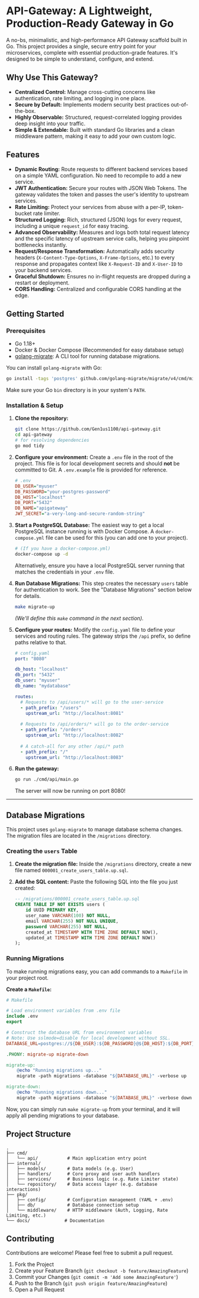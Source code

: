 # API-Gateway: A Lightweight, Production-Ready Gateway in Go

A no-bs, minimalistic, and high-performance API Gateway scaffold built in Go. This project provides a single, secure entry point for your microservices, complete with essential production-grade features. It's designed to be simple to understand, configure, and extend.

## Why Use This Gateway?

*   **Centralized Control:** Manage cross-cutting concerns like authentication, rate limiting, and logging in one place.
*   **Secure by Default:** Implements modern security best practices out-of-the-box.
*   **Highly Observable:** Structured, request-correlated logging provides deep insight into your traffic.
*   **Simple & Extendable:** Built with standard Go libraries and a clean middleware pattern, making it easy to add your own custom logic.

## Features

-   **Dynamic Routing:** Route requests to different backend services based on a simple YAML configuration. No need to recompile to add a new service.
-   **JWT Authentication:** Secure your routes with JSON Web Tokens. The gateway validates the token and passes the user's identity to upstream services.
-   **Rate Limiting:** Protect your services from abuse with a per-IP, token-bucket rate limiter.
-   **Structured Logging:** Rich, structured (JSON) logs for every request, including a unique `request_id` for easy tracing.
-   **Advanced Observability:** Measures and logs both total request latency and the specific latency of upstream service calls, helping you pinpoint bottlenecks instantly.
-   **Request/Response Transformation:** Automatically adds security headers (`X-Content-Type-Options`, `X-Frame-Options`, etc.) to every response and propagates context like `X-Request-ID` and `X-User-ID` to your backend services.
-   **Graceful Shutdown:** Ensures no in-flight requests are dropped during a restart or deployment.
-   **CORS Handling:** Centralized and configurable CORS handling at the edge.


## Getting Started

### Prerequisites

-   Go 1.18+
-   Docker & Docker Compose (Recommended for easy database setup)
-   [golang-migrate](https://github.com/golang-migrate/migrate/tree/master/cmd/migrate): A CLI tool for running database migrations.

You can install `golang-migrate` with Go:
```bash
go install -tags 'postgres' github.com/golang-migrate/migrate/v4/cmd/migrate@latest
```
Make sure your Go `bin` directory is in your system's `PATH`.

### Installation & Setup

1.  **Clone the repository:**
    ```bash
    git clone https://github.com/Gen1us1100/api-gateway.git
    cd api-gateway
    # for resolving dependencies
    go mod tidy
    ```

2.  **Configure your environment:**
    Create a `.env` file in the root of the project. This file is for local development secrets and should **not** be committed to Git. A `.env.example` file is provided for reference.
    ```ini
    # .env
    DB_USER="myuser"
    DB_PASSWORD="your-postgres-password"
    DB_HOST="localhost"
    DB_PORT="5432"
    DB_NAME="apigateway"
    JWT_SECRET="a-very-long-and-secure-random-string"
    ```

3.  **Start a PostgreSQL Database:**
    The easiest way to get a local PostgreSQL instance running is with Docker Compose. A `docker-compose.yml` file can be used for this (you can add one to your project).
    ```bash
    # (If you have a docker-compose.yml)
    docker-compose up -d
    ```
    Alternatively, ensure you have a local PostgreSQL server running that matches the credentials in your `.env` file.

4.  **Run Database Migrations:**
    This step creates the necessary `users` table for authentication to work. See the "Database Migrations" section below for details.
    ```bash
    make migrate-up
    ```
    *(We'll define this `make` command in the next section).*

5.  **Configure your routes:**
    Modify the `config.yaml` file to define your services and routing rules. The gateway strips the `/api` prefix, so define paths relative to that.

    ```yaml
    # config.yaml
    port: "8080"
    
    db_host: "localhost"
    db_port: "5432"
    db_user: "myuser"
    db_name: "mydatabase"

    routes:
      # Requests to /api/users/* will go to the user-service
      - path_prefix: "/users"
        upstream_url: "http://localhost:8081"
        
      # Requests to /api/orders/* will go to the order-service
      - path_prefix: "/orders"
        upstream_url: "http://localhost:8082"
        
      # A catch-all for any other /api/* path
      - path_prefix: "/"
        upstream_url: "http://localhost:8083"

6.  **Run the gateway:**
    ```bash
    go run ./cmd/api/main.go
    ```
    The server will now be running on port 8080!

---

## Database Migrations

This project uses `golang-migrate` to manage database schema changes. The migration files are located in the `/migrations` directory.

### Creating the `users` Table

1.  **Create the migration file:**
    Inside the `/migrations` directory, create a new file named `000001_create_users_table.up.sql`.

2.  **Add the SQL content:**
    Paste the following SQL into the file you just created:
    ```sql
    -- /migrations/000001_create_users_table.up.sql
    CREATE TABLE IF NOT EXISTS users (
        id UUID PRIMARY KEY,
        user_name VARCHAR(100) NOT NULL,
        email VARCHAR(255) NOT NULL UNIQUE,
        password VARCHAR(255) NOT NULL,
        created_at TIMESTAMP WITH TIME ZONE DEFAULT NOW(),
        updated_at TIMESTAMP WITH TIME ZONE DEFAULT NOW()
    );
    ```

### Running Migrations

To make running migrations easy, you can add commands to a `Makefile` in your project root.

**Create a `Makefile`:**
```makefile
# Makefile

# Load environment variables from .env file
include .env
export

# Construct the database URL from environment variables
# Note: Use sslmode=disable for local development without SSL.
DATABASE_URL=postgres://${DB_USER}:${DB_PASSWORD}@${DB_HOST}:${DB_PORT}/${DB_NAME}?sslmode=disable

.PHONY: migrate-up migrate-down

migrate-up:
	@echo "Running migrations up..."
	migrate -path migrations -database "${DATABASE_URL}" -verbose up

migrate-down:
	@echo "Running migrations down..."
	migrate -path migrations -database "${DATABASE_URL}" -verbose down

```

Now, you can simply run `make migrate-up` from your terminal, and it will apply all pending migrations to your database.


## Project Structure

```
.
├── cmd/
│   └── api/           # Main application entry point
├── internal/
│   ├── models/        # Data models (e.g. User)
│   ├── handlers/      # Core proxy and user auth handlers
│   ├── services/      # Business logic (e.g. Rate Limiter state)
│   └── repository/    # Data access layer (e.g. database interactions)
├── pkg/
│   ├── config/        # Configuration management (YAML + .env)
│   ├── db/            # Database connection setup
│   └── middleware/    # HTTP middleware (Auth, Logging, Rate Limiting, etc.)
└── docs/             # Documentation
```

## Contributing

Contributions are welcome! Please feel free to submit a pull request.

1.  Fork the Project
2.  Create your Feature Branch (`git checkout -b feature/AmazingFeature`)
3.  Commit your Changes (`git commit -m 'Add some AmazingFeature'`)
4.  Push to the Branch (`git push origin feature/AmazingFeature`)
5.  Open a Pull Request
